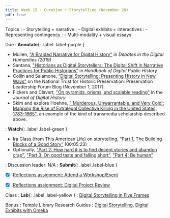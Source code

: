 ```yaml
---
title: Week 15 - Curation + Storytelling (November 28)
pdf: true
---
```


Topics
: - Storytelling + narrative
: - Digital exhibits + interactives
: - Representing contingency
: - Multi-modality + visual essays

Due
: **Annotate**{: .label .label-purple }
  - Mullen, ["A Braided Narrative for Digital History"](https://github.com/HIST5152/pdfs/blob/main/Mullen_ABraidedNartrativeforDigitalHistory.pdf?raw=true) in *Debates in the Digital Humanities (2019)*
  - Santana, ["Historians as Digital Storytellers: The Digital Shift in Narrative Practices for Public Historians"](https://github.com/HIST5152/pdfs/blob/main/Santana_HistoriansAsDigitalStorytellers.pdf?raw=true) in *Handbook of Digital Public History*
  - Collin and Salamone, [“Digital Storytelling: Presenting History in New Ways”](https://forum.savingplaces.org/blogs/special-contributor/2017/11/01/digital-storytelling-presenting-history-in-new-ways) on the National Trust for Historic Preservation: Preservation Leadership Forum Blog (November 1, 2017).
  - Fickers and Clavert, ["On pyramids, prisms, and scalable reading"](https://journalofdigitalhistory.org/en/article/jXupS3QAeNgb) in the *Journal of Digital History*
  - Skim and explore Hoehne, ["'Murderous, Unwarrantable, and Very Cold': Mapping the Rise of Extralegal Collective Killing in the United States, 1783-1865"](https://journalofdigitalhistory.org/en/article/8pGzPyTDKBjR), an example of the kind of transmedia scholarship described above.

: **Watch**{: .label .label-green }
  - Ira Glass (from This American Life) on storytelling, [“Part 1, The Building Blocks of a Good Story”](https://www.youtube.com/watch?v=5pFI9UuC_fc) (00:05:23)
  - Optionally, ["Part 2: How hard it is to find decent stories and abandon crap"](https://www.youtube.com/watch?v=dx2cI-2FJRs), ["Part 3: On good taste and falling short"](https://www.youtube.com/watch?v=X2wLP0izeJE), ["Part 4: Be human"](https://www.youtube.com/watch?v=sp_8pwkg_R8)

: Discussion leader: N/A
: **Submit**{: .label .label-blue }
  - [x] [Reflections assignment: Attend a Workshop/Event](https://hist5152.github.io/fall22/assignments/#attend-a-workshopevent-outside-of-class-15-of-grade)
  - [x] [Reflections assignment: Digital Project Review](https://hist5152.github.io/fall22/assignments/#digital-project-review-15-of-grade)


Class
: **Lab**{: .label .label-yellow } 
: [Digital Storytelling in Five Frames](https://github.com/HIST5152/labs/blob/32bfc995d5b6d12c5e8a5ae72273532ce9dab93d/fiveframes.md)

Bonus
: Temple Library Research Guides
    : [Digital Storytelling](https://guides.temple.edu/c.php?g=504588), [Digital Exhibits with Omeka](https://guides.temple.edu/omeka-temple-libraries)

